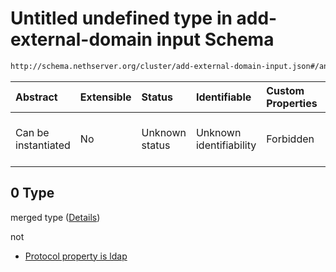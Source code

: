 # Untitled undefined type in add-external-domain input Schema

```txt
http://schema.nethserver.org/cluster/add-external-domain-input.json#/anyOf/0
```



| Abstract            | Extensible | Status         | Identifiable            | Custom Properties | Additional Properties | Access Restrictions | Defined In                                                                                        |
| :------------------ | :--------- | :------------- | :---------------------- | :---------------- | :-------------------- | :------------------ | :------------------------------------------------------------------------------------------------ |
| Can be instantiated | No         | Unknown status | Unknown identifiability | Forbidden         | Allowed               | none                | [add-external-domain-input.json\*](cluster/add-external-domain-input.json "open original schema") |

## 0 Type

merged type ([Details](add-external-domain-input-anyof-0.md))

not

*   [Protocol property is ldap](add-external-domain-input-anyof-0-protocol-property-is-ldap.md "check type definition")
